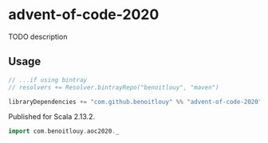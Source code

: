 # advent-of-code-2020

TODO description

## Usage

```sbt
// ...if using bintray
// resolvers += Resolver.bintrayRepo("benoitlouy", "maven")

libraryDependencies += "com.github.benoitlouy" %% "advent-of-code-2020" % "<version>"
```

Published for Scala 2.13.2.

```scala
import com.benoitlouy.aoc2020._
```
